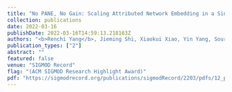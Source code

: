 ```yaml
---
title: "No PANE, No Gain: Scaling Attributed Network Embedding in a Single Server"
collection: publications
date: 2022-03-16
publishDate: 2022-03-16T14:59:13.218163Z
authors: "<b>Renchi Yang</b>, Jieming Shi, Xiaokui Xiao, Yin Yang, Sourav Bhowmick, Juncheng Liu"
publication_types: ["2"]
abstract: ""
featured: false
venue: "SIGMOD Record"
flag: "(ACM SIGMOD Research Highlight Award)"
pdf: "https://sigmodrecord.org/publications/sigmodRecord/2203/pdfs/12_pane-yang.pdf"
---
```

